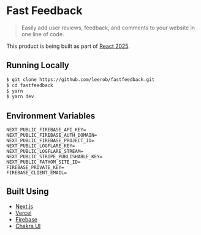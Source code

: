 # Fast Feedback

> Easily add user reviews, feedback, and comments to your website in one line of code.

This product is being built as part of [React 2025](https://react2025.com).

## Running Locally

```bash
$ git clone https://github.com/leerob/fastfeedback.git
$ cd fastfeedback
$ yarn
$ yarn dev
```

## Environment Variables

```
NEXT_PUBLIC_FIREBASE_API_KEY=
NEXT_PUBLIC_FIREBASE_AUTH_DOMAIN=
NEXT_PUBLIC_FIREBASE_PROJECT_ID=
NEXT_PUBLIC_LOGFLARE_KEY=
NEXT_PUBLIC_LOGFLARE_STREAM=
NEXT_PUBLIC_STRIPE_PUBLISHABLE_KEY=
NEXT_PUBLIC_FATHOM_SITE_ID=
FIREBASE_PRIVATE_KEY=
FIREBASE_CLIENT_EMAIL=
```

## Built Using

- [Next.js](https://nextjs.org/)
- [Vercel](https://vercel.com)
- [Firebase](https://firebase.com)
- [Chakra UI](https://chakra-ui.com/)